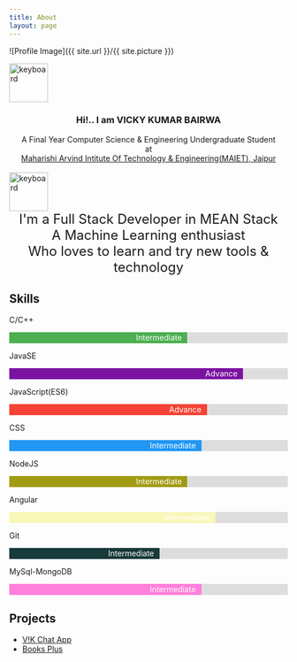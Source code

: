 ```yaml
---
title: About
layout: page
---
```

![Profile Image]({{ site.url }}/{{ site.picture }})

<!-- <div align="justify" >
<h3 style="text-align:center; margin-bottom:0;">Hi!.. I am VICKY KUMAR BAIRWA</h3><br>
<p style="text-align:center; margin-top:0 ;">
I am currently pursuing my <br>
Bachelors in Computer Science & Engineering <br>
from <br>
<a href="http://www.maietindia.org">Maharishi Arvind Intitute Of Technology & Engineering(MAIET), Jaipur</a>
</p	>
</div> -->
<img src="{{ site.baseurl }}/assets/images/user-placeholder.svg" alt="keyboard" style="width: 70px;">	
<div align="justify" >
<h3 style="text-align:center; margin-bottom:0;">Hi!.. I am VICKY KUMAR BAIRWA</h3><br>
<p style="text-align:center; margin-top:0; margin-bottom:0;">
A Final Year Computer Science & Engineering Undergraduate Student<br>
at<br>
<a href="http://www.maietindia.org">Maharishi Arvind Intitute Of Technology & Engineering(MAIET), Jaipur</a>
</p	>
<br>
<img src="{{ site.baseurl }}/assets/images/keyboard.svg" alt="keyboard" style="width: 70px;">	
<p style="font-size:24px;text-align:center;margin-top: 0;">
I'm a Full Stack Developer in MEAN Stack<br>
A Machine Learning enthusiast<br>
Who loves to learn and try new tools & technology
</p>
</div>

<h2>Skills</h2>

<p>C/C++</p>
<div class="container">
  <div class="skills c">Intermediate</div>
</div>

<p>JavaSE</p>
<div class="container">
  <div class="skills java">Advance</div>
</div>

<p>JavaScript(ES6)</p>
<div class="container">
  <div class="skills js">Advance</div>
</div>

<p>CSS</p>
<div class="container">
  <div class="skills css">Intermediate</div>
</div>

<p>NodeJS</p>
<div class="container">
  <div class="skills nodejs">Intermediate</div>
</div>

<p>Angular</p>
<div class="container">
  <div class="skills angular">Intermediate</div>
</div>

<p>Git</p>
<div class="container">
  <div class="skills git">Intermediate</div>
</div>

<p>MySql-MongoDB</p>
<div class="container">
  <div class="skills sql">Intermediate</div>
</div>
<!-- <ul class="skill-list">
	<li>C
	<div id="myProgress">
  		<div id="myBar" style="width:75%;"></div>
	</div>
	</li>
	<li>C++</li>
	<li>JavaSE</li>
	<li>CSS (Sass)</li>
	<li>Css Frameworks (Bootstrap)</li>
	<li>Javascript (Design Patterns, Testes)</li>
	<li>NodeJS</li>
	<li>AngularJS</li>
	<li>Git</li>
	<li>Python</li>
	<li>MySQL - MongoDB</li>
</ul> -->

<h2>Projects</h2>

<ul>
	<li><a href="https://github.com/">V!K Chat App</a></li>
	<li><a href="https://github.com/">Books Plus</a></li>
</ul>

<style>
/* * {box-sizing: border-box} */

.container {
	line-height: 0;
  width: 100%;
  background-color: #ddd;
}

.skills {
  text-align: right;
  padding: 10px;
  color: white;
}

.c {width: 60%; background-color: #4CAF50;}
.css {width: 65%; background-color: #2196F3;}
.js {width: 67%; background-color: #f44336;}
.java {width: 80%; background-color: #7a13a0;}
.nodejs {width: 60%; background-color: #a09b13;}
.angular {width: 70%; background-color: #f9f7b8;}
.git {width: 50%; background-color: #173a3a;}
.sql {width: 65%; background-color: #ff7fda;}

</style>

<!-- <style>
	#myProgress {
	width: 100%;
	background-color: #ddd;
	}
	#myBar {
	height: 20px;
	background-color: #4CAF50;
	text-align: right;
	line-height: 30px;
	color: white;
	}
</style> -->
